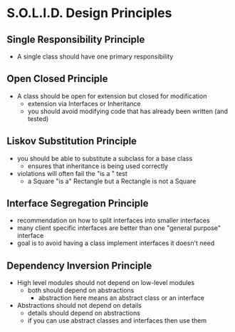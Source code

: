 # S.O.L.I.D. Design Principles

## Single Responsibility Principle
* A single class should have one primary responsibility


## Open Closed Principle
* A class should be open for extension but closed for modification
    * extension via Interfaces or Inheritance
    * you should avoid modifying code that has already been written (and tested)

## Liskov Substitution Principle
* you should be able to substitute a subclass for a base class
    * ensures that inheritance is being used correctly
* violations will often fail the "is a " test
    * a Square "is a" Rectangle but a Rectangle is not a Square

    
## Interface Segregation Principle
* recommendation on how to split interfaces into smaller interfaces
* many client specific interfaces are better than one "general purpose" interface
* goal is to avoid having a class implement interfaces it doesn't need

## Dependency Inversion Principle
* High level modules should not depend on low-level modules
    * both should depend on abstractions
        * abstraction here means an abstract class or an interface
* Abstractions should not depend on details
    * details should depend on abstractions
    * if you can use abstract classes and interfaces then use them
    
    

